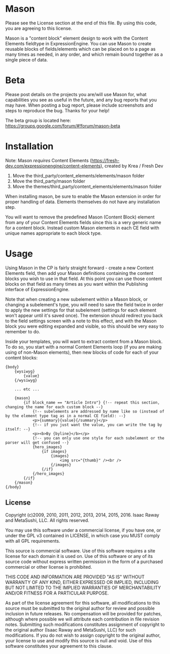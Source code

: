 # Mason

Please see the License section at the end of this file. By using this code, you are agreeing to this license.

Mason is a "content block" element design to work with the Content Elements fieldtype in ExpressionEngine. You can use Mason to create reusable blocks of fields/elements which can be placed on to a page as many times as needed, in any order, and which remain bound together as a single piece of data.

# Beta

Please post details on the projects you are/will use Mason for, what capabilities you see as useful in the future, and any bug reports that you may have. When posting a bug report, please include screenshots and steps to reproduce the bug. Thanks for your help!

The beta group is located here: https://groups.google.com/forum/#!forum/mason-beta

# Installation

Note: Mason *requires* Content Elements (https://fresh-dev.com/expressionengine/content-elements), created by Krea / Fresh Dev
1. Move the third_party/content_elements/elements/mason folder
2. Move the third_party/mason folder
3. Move the themes/third_party/content_elements/elements/mason folder

When installing mason, be sure to enable the Mason extension in order for proper handling of data.
Elements themselves do not have any installation step.

You will want to remove the predefined Mason (Content Block) element from any of your Content Elements
fields since this is a very generic name for a content block. Instead custom Mason elements in each
CE field with unique names appropriate to each block type.

# Usage

Using Mason in the CP is fairly straight forward - create a new Content Elements field, then add
your Mason definitions containing the content blocks you wish to use in that field. At this point
you can use those content blocks on that field as many times as you want within the Publishing
interface of ExpressionEngine.

Note that when creating a new subelement within a Mason block, or changing a subelement's type,
you will need to save the field twice in order to apply the new settings for that subelement (settings
for each element won't appear until it's saved once). The extension should redirect you back to the
field settings screen with a note to this effect, and with the Mason block you were editing expanded
and visible, so this should be very easy to remember to do.

Inside your templates, you will want to extract content from a Mason block. To do so, you start with a
normal Content Elements loop (if you are making using of non-Mason elements), then new blocks of code
for each of your content blocks:

    {body}
        {wysiwyg}
            {value}
        {/wysiwyg}

        ... etc ...

        {mason}
            {if block_name == "Article Intro"} {!-- repeat this section, changing the name for each custom block --}
                {!-- subelements are addressed by name like so (instead of by the element type tag as in a normal CE field): --}
                <p>{summary}{value}{/summary}</p>
                {!-- if you just want the value, you can write the tag by itself: --}
                <p><b>By {byline}</b></p>
                {!-- you can only use one style for each subelement or the parser will get confused --}
                {hero_images}
                    {if images}
                        {images}
                            <img src="{thumb}" /><br />
                        {/images}
                    {/if}
                {/hero_images}
            {/if}
        {/mason}
    {/body}

## License

Copyright (c)2009, 2010, 2011, 2012, 2013, 2014, 2015, 2016.
Isaac Raway and MetaSushi, LLC. All rights reserved.

You may use this software under a commercial license, if you have one,
or under the GPL v3 contained in LICENSE, in which case you MUST
comply with all GPL requirements.

This source is commercial software. Use of this software requires a
site license for each domain it is used on. Use of this software or any
of its source code without express written permission in the form of
a purchased commercial or other license is prohibited.

THIS CODE AND INFORMATION ARE PROVIDED "AS IS" WITHOUT WARRANTY OF ANY
KIND, EITHER EXPRESSED OR IMPLIED, INCLUDING BUT NOT LIMITED TO THE
IMPLIED WARRANTIES OF MERCHANTABILITY AND/OR FITNESS FOR A
PARTICULAR PURPOSE.

As part of the license agreement for this software, all modifications
to this source must be submitted to the original author for review and
possible inclusion in future releases. No compensation will be provided
for patches, although where possible we will attribute each contribution
in file revision notes. Submitting such modifications constitutes
assignment of copyright to the original author (Isaac Raway and
MetaSushi, LLC) for such modifications. If you do not wish to assign
copyright to the original author, your license to  use and modify this
source is null and void. Use of this software constitutes your agreement
to this clause.
